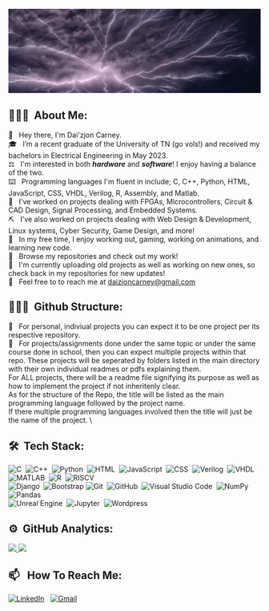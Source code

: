 ![BannerGIF](https://github.com/Daizjon/Daizjon/blob/main/logo.gif)

## 👨🏻‍💻 &nbsp;About Me:
 
👋 &nbsp; Hey there, I'm Dai'zjon Carney. \
🎓 &nbsp; I’m a recent graduate of the University of TN (go vols!) and received my bachelors in Electrical Engineering in May 2023. \
⚖️ &nbsp; I'm interested in both ***hardware*** and ***software***! I enjoy having a balance of the two. \
⌨️ &nbsp; Programming languages I'm fluent in include; C, C++, Python, HTML, JavaScript, CSS, VHDL, Verilog, R, Assembly, and Matlab. \
🔨 &nbsp; I've worked on projects dealing with FPGAs, Microcontrollers, Circuit & CAD Design, Signal Processing, and Embedded Systems. \
⛏  &nbsp; I've also worked on projects dealing with Web Design & Development, Linux systems, Cyber Security, Game Design, and more! \
💪 &nbsp; In my free time, I enjoy working out, gaming, working on animations, and learning new code. \
📜 &nbsp; Browse my repositories and check out my work! \
📅 &nbsp; I'm currently uploading old projects as well as working on new ones, so check back in my repositories for new updates! \
📨 &nbsp; Feel free to to reach me at daizjoncarney@gmail.com


## 👨🏻‍💻 &nbsp;Github Structure:
👋 &nbsp; For personal, indiviual projects you can expect it to be one project per its respective repository. \
👋 &nbsp; For projects/assignments done under the same topic or under the same course done in school, then you can expect multiple projects within that repo. These projects will be seperated by folders listed in the main directory with their own individual readmes or pdfs explaining them. \
For ALL projects, there will be a readme file signifying its purpose as well as how to implement the project if not inheritenly clear. \
As for the structure of the Repo, the title will be listed as the main programming language followed by the project name. \
If there multiple programming languages involved then the title will just be the name of the project.  \



## 🛠 &nbsp;Tech Stack:
![C](https://img.shields.io/badge/-C-05122A?style=flat&logo=C&logoColor=A8B9CC)&nbsp;
![C++](https://img.shields.io/badge/-C++-05122A?style=flat&logo=C%2B%2B&logoColor=00599C)&nbsp;
![Python](https://img.shields.io/badge/-Python-05122A?style=flat&logo=python)&nbsp;
![HTML](https://img.shields.io/badge/-HTML-05122A?style=flat&logo=HTML5)&nbsp;
![JavaScript](https://img.shields.io/badge/-JavaScript-05122A?style=flat&logo=javascript)&nbsp;
![CSS](https://img.shields.io/badge/-CSS-05122A?style=flat&logo=CSS3&logoColor=1572B6)&nbsp;
![Verilog](https://img.shields.io/badge/-Verilog-05122A?style=flat&logo=Verilog&logoColor=FFA518)&nbsp;
![VHDL](https://img.shields.io/badge/-VHDL-05122A?style=flat&logo=VHDL&logoColor=FFA518)&nbsp;
![MATLAB](https://img.shields.io/badge/-MATLAB-05122A?style=flat&logo=MATLAB&logoColor=FFA518)&nbsp;
![R](https://img.shields.io/badge/-R-05122A?style=flat&logo=R&logoColor=FFA518)&nbsp;
![RISCV](https://img.shields.io/badge/-RISCV-05122A?style=flat&logo=RISCV&logoColor=FFA518)&nbsp;\
![Django](https://img.shields.io/badge/-Django-05122A?style=flat&logo=django&logoColor=092E20)&nbsp;
![Bootstrap](https://img.shields.io/badge/-Bootstrap-05122A?style=flat&logo=bootstrap&logoColor=563D7C)
![Git](https://img.shields.io/badge/-Git-05122A?style=flat&logo=git)&nbsp;
![GitHub](https://img.shields.io/badge/-GitHub-05122A?style=flat&logo=github)&nbsp;
![Visual Studio Code](https://img.shields.io/badge/-Visual%20Studio%20Code-05122A?style=flat&logo=visual-studio-code&logoColor=007ACC)&nbsp;
![NumPy](https://img.shields.io/badge/numpy%20-%23013243.svg?&style=flat&logo=numpy&logoColor=white)&nbsp;
![Pandas](https://img.shields.io/badge/pandas%20-%23150458.svg?&style=flat&logo=pandas&logoColor=white)&nbsp; \
![Unreal Engine](https://img.shields.io/badge/-Unreal%20Engine-05122A?style=flat&logo=Unreal-Engine&logoColor=007ACC)&nbsp;
![Jupyter](https://img.shields.io/badge/Jupyter%20-%23150458.svg?&style=flat&logo=Jupyter&logoColor=white)&nbsp;
![Wordpress](https://img.shields.io/badge/Wordpress%20-%23150458.svg?&style=flat&logo=Wordpress&logoColor=white)&nbsp;


## ⚙️ &nbsp;GitHub Analytics:

<p align="left">
<a href="https://github.com/Daizjon">
  <img height="180em" src="https://github-readme-stats-eight-theta.vercel.app/api?username=Daizjon&show_icons=true&theme=algolia&include_all_commits=true&count_private=true"/>
  <img height="180em" src="https://github-readme-stats-eight-theta.vercel.app/api/top-langs/?username=Daizjon&layout=compact&langs_count=8&theme=algolia"/>
</a>
</p>

## 📫 &nbsp; How To Reach Me:
<a href="https://www.linkedin.com/in/daizjon-carney/"><img alt="LinkedIn" src="https://img.shields.io/badge/linkedin%20-%230077B5.svg?&style=flat&logo=linkedin&logoColor=white"/></a> &nbsp;
<a href="mailto:daizjoncarney@gmail.com"><img alt="Gmail" src="https://img.shields.io/badge/Gmail-D14836?style=flat&logo=gmail&logoColor=white" /></a> &nbsp;
<!--<a href="https://instagram.com/zjondai"><img src="https://img.shields.io/badge/-@zjondai-E4405F?style=flat&logo=Instagram&logoColor=white"/></a> &nbsp;-->


